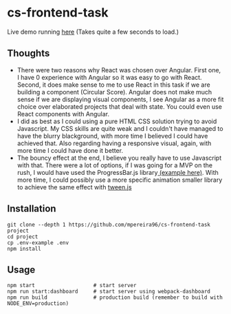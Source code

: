 # cs-frontend-task

Live demo running [here](https://cs-frontend-task.herokuapp.com/)
(Takes quite a few seconds to load.)
## Thoughts

- There were two reasons why React was chosen over Angular. First one, I have 0 experience with Angular so it was easy to go with React. Second, it does make sense to me to use React in this task if we are building a component (Circular Score). Angular does not make much sense if we are displaying visual components, I see Angular as a more fit choice over elaborated projects that deal with state. You could even use React components with Angular.
- I did as best as I could using a pure HTML CSS solution trying to avoid Javascript. My CSS skills are quite weak and I couldn't have managed to have the blurry blackground, with more time I believed I could have achieved that. Also regarding having a responsive visual, again, with more time I could have done it better.
- The bouncy effect at the end, I believe you really have to use Javascript with that. There were a lot of options, if I was going for a MVP on the rush, I would have used the ProgressBar.js library[ (example here)](https://jsfiddle.net/kimmobrunfeldt/3pxvkq2d/). With more time, I could possibly use a more specific animation smaller library to achieve the same effect with [tween.js](https://github.com/tweenjs/tween.js/)


## Installation

```
git clone --depth 1 https://github.com/mpereira96/cs-frontend-task project
cd project
cp .env-example .env
npm install
```

## Usage

```
npm start                   # start server
npm run start:dashboard     # start server using webpack-dashboard
npm run build               # production build (remember to build with NODE_ENV=production)
```


